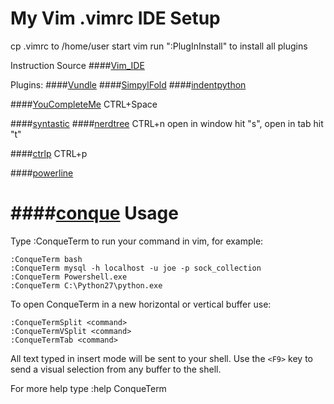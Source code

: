 My Vim .vimrc IDE Setup
=======================
cp .vimrc to /home/user
start vim
run ":PlugInInstall" to install all plugins


Instruction Source
####[Vim_IDE](https://realpython.com/blog/python/vim-and-python-a-match-made-in-heaven/)

Plugins:
####[Vundle](https://github.com/VundleVim/Vundle.vim)
####[SimpylFold](https://github.com/tmhedberg/SimpylFold)
####[indentpython](https://github.com/vim-scripts/indentpython.vim)

####[YouCompleteMe](https://github.com/Valloric/YouCompleteMe)
    CTRL+Space

####[syntastic](https://github.com/vim-syntastic/syntastic)
####[nerdtree](https://github.com/scrooloose/nerdtree)
    CTRL+n
    open in window hit "s", open in tab hit "t"

####[ctrlp](https://github.com/kien/ctrlp.vim)
    CTRL+p

####[powerline](https://github.com/powerline/powerline)

####[conque](https://github.com/wkentaro/conque.vim)
Usage
=====
Type :ConqueTerm <command> to run your command in vim, for example:
    
    :ConqueTerm bash
    :ConqueTerm mysql -h localhost -u joe -p sock_collection
    :ConqueTerm Powershell.exe
    :ConqueTerm C:\Python27\python.exe

To open ConqueTerm in a new horizontal or vertical buffer use:
    
    :ConqueTermSplit <command>
    :ConqueTermVSplit <command>
    :ConqueTermTab <command>

All text typed in insert mode will be sent to your shell.
Use the ``<F9>`` key to send a visual selection from any buffer to the shell.

For more help type :help ConqueTerm
